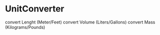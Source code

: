 # UnitConverter
  convert Lenght (Meter/Feet)
  convert Volume (Liters/Gallons)
  convert Mass (Kilograms/Pounds)
